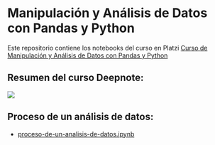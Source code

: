 # Manipulación y Análisis de Datos con Pandas y Python

Este repositorio contiene los notebooks del curso en Platzi [Curso de Manipulación y Análisis de Datos con Pandas y Python](https://platzi.com/cursos/pandas/)


## Resumen del curso Deepnote: 

[<img src="https://deepnote.com/buttons/try-in-a-jupyter-notebook.svg">](https://deepnote.com/@oscarabazanez/Manipulacion-y-Analisis-de-Datos-con-Pandas-QNegcX5qRmiZFKfoFEHBEQ)

## Proceso de un análisis de datos:

* [proceso-de-un-analisis-de-datos.ipynb](https://github.com/OscarABazanez/Manipulacion-y-Analisis-de-Datos-con-Pandas/blob/main/proceso-de-un-analisis-de-datos.ipynb)
